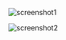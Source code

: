 ![screenshot1](https://github.com/imraazrally/NJIT-Projects/blob/master/0.%20Integrated%20Post%20Secondary%20Educational%20Data%20System%20(PHP)/screenshots/home.PNG)

![screenshot2](https://github.com/imraazrally/NJIT-Projects/blob/master/0.%20Integrated%20Post%20Secondary%20Educational%20Data%20System%20(PHP)/screenshots/details.PNG)
